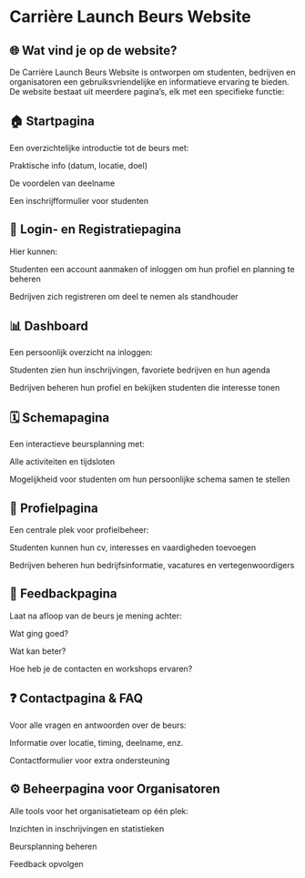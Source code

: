 # Carrière Launch Beurs Website

## 🌐 Wat vind je op de website?
De Carrière Launch Beurs Website is ontworpen om studenten, bedrijven en organisatoren een gebruiksvriendelijke en informatieve ervaring te bieden. De website bestaat uit meerdere pagina’s, elk met een specifieke functie:

## 🏠 Startpagina
Een overzichtelijke introductie tot de beurs met:

Praktische info (datum, locatie, doel)

De voordelen van deelname

Een inschrijfformulier voor studenten

## 🔐 Login- en Registratiepagina
Hier kunnen:

Studenten een account aanmaken of inloggen om hun profiel en planning te beheren

Bedrijven zich registreren om deel te nemen als standhouder

## 📊 Dashboard
Een persoonlijk overzicht na inloggen:

Studenten zien hun inschrijvingen, favoriete bedrijven en hun agenda

Bedrijven beheren hun profiel en bekijken studenten die interesse tonen

## 🗓️ Schemapagina
Een interactieve beursplanning met:

Alle activiteiten en tijdsloten

Mogelijkheid voor studenten om hun persoonlijke schema samen te stellen

## 👤 Profielpagina
Een centrale plek voor profielbeheer:

Studenten kunnen hun cv, interesses en vaardigheden toevoegen

Bedrijven beheren hun bedrijfsinformatie, vacatures en vertegenwoordigers

## 📝 Feedbackpagina
Laat na afloop van de beurs je mening achter:

Wat ging goed?

Wat kan beter?

Hoe heb je de contacten en workshops ervaren?

## ❓ Contactpagina & FAQ
Voor alle vragen en antwoorden over de beurs:

Informatie over locatie, timing, deelname, enz.

Contactformulier voor extra ondersteuning

## ⚙️ Beheerpagina voor Organisatoren
Alle tools voor het organisatieteam op één plek:

Inzichten in inschrijvingen en statistieken

Beursplanning beheren

Feedback opvolgen
